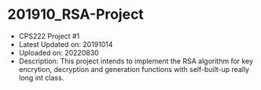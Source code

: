 # 201910_RSA-Project
- CPS222 Project #1
- Latest Updated on: 20191014
- Uploaded on: 20220830
- Description: This project intends to implement the RSA algorithm for key encrytion, decryption and generation functions with self-built-up really long int class.

